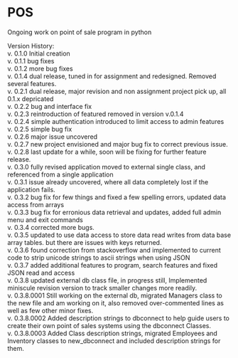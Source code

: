 # POS
Ongoing work on point of sale program in python

Version History:<br>
v. 0.1.0 Initial creation<br>
v. 0.1.1 bug fixes<br>
v. 0.1.2 more bug fixes<br>
v. 0.1.4 dual release, tuned in for assignment and redesigned. Removed several features.<br>
v. 0.2.1 dual release, major revision and non assignment project pick up, all 0.1.x depricated<br>
v. 0.2.2 bug and interface fix<br>
v. 0.2.3 reintroduction of featured removed in version v.0.1.4<br>
v. 0.2.4 simple authentication introduced to limit access to admin features<br>
v. 0.2.5 simple bug fix<br>
v. 0.2.6 major issue uncovered<br>
v. 0.2.7 new project envisioned and major bug fix to correct previous issue.<br>
v. 0.2.8 last update for a while, soon will be fixing for further feature release.<br>
v. 0.3.0 fully revised application moved to external single class, and referenced from a single application<br>
v. 0.3.1 issue already uncovered, where all data completely lost if the application fails.<br>
v. 0.3.2 bug fix for few things and fixed a few spelling errors, updated data access from arrays<br>
v. 0.3.3 bug fix for erronious data retrieval and updates, added full admin menu and exit commands<br>
v. 0.3.4 corrected more bugs.<br>
v. 0.3.5 updated to use data access to store data read writes from data base array tables. but there are issues with keys returned.<br>
v. 0.3.6 found correction from stackoverflow and implemented to current code to strip unicode strings to ascii strings when using JSON<br>
v. 0.3.7 added additional features to program, search features and fixed JSON read and access<br>
v. 0.3.8 updated external db class file, in progress still, Implemented miniscule revision version to track smaller changes more readily.<br>
v. 0.3.8.0001 Still working on the external db, migrated Managers class to the new file and am working on it, also removed over-commented lines as well as few other minor fixes.<br>
v. 0.3.8.0002 Added description strings to dbconnect to help guide users to create their own point of sales systems using the dbconnect Classes.<br>
v. 0.3.8.0003 Added Class description strings, migrated Employees and Inventory classes to new_dbconnect and included description strings for them.
